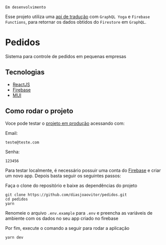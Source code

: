 `Em desenvolvimento`

Esse projeto utiliza uma [api de tradução](https://github.com/diasjoaovitor/pedidos-graphql-api) com `GraphQL Yoga` e `Firebase Functions`, para retornar os dados obtidos do `Firestore` em `GraphQL`.

# Pedidos

Sistema para controle de pedidos em pequenas empresas

## Tecnologias

- [ReactJS](https://pt-br.reactjs.org/)
- [Firebase](https://firebase.google.com/?hl=pt)
- [MUI](https://mui.com/)

## Como rodar o projeto

Voce pode testar o [projeto em produção](https://gleaming-faloodeh-3ad184.netlify.app//) acessando com:

Email:

```
teste@teste.com
```

Senha:

```
123456
```

Para testar localmente, é necessário possuir uma conta do [Firebase](https://firebase.google.com/?hl=pt) e criar um novo app. Depois basta seguir os seguintes passos:

Faça o clone do repositório e baixe as dependências do projeto

```
git clone https://github.com/diasjoaovitor/pedidos.git
cd pedidos
yarn
```

Renomeie o arquivo `.env.example` para `.env` e preencha as variáveis de ambiente com os dados no seu app criado no firebase

Por fim, execute o comando a seguir para rodar a aplicação

```
yarn dev
```
